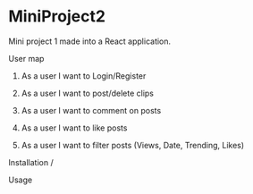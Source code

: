 # MiniProject2

Mini project 1 made into a React application.

User map

1. As a user I want to Login/Register

2. As a user I want to post/delete clips

3. As a user I want to comment on posts

4. As a user I want to like posts

5. As a user I want to filter posts (Views, Date, Trending, Likes)


Installation \/



Usage


